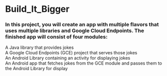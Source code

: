 # Build_It_Bigger
### In this project, you will create an app with multiple flavors that uses multiple libraries and Google Cloud Endpoints. The finished app will consist of four modules:

A Java library that provides jokes <br>
A Google Cloud Endpoints (GCE) project that serves those jokes<br>
An Android Library containing an activity for displaying jokes<br>
An Android app that fetches jokes from the GCE module and passes them to the Android Library for display<br>